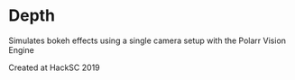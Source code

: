 # Depth
Simulates bokeh effects using a single camera setup with the Polarr Vision Engine

Created at HackSC 2019
